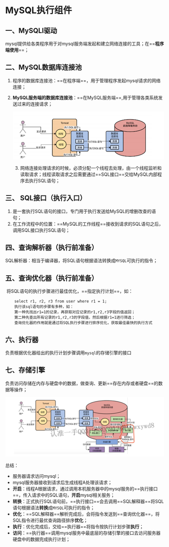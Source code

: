 # MySQL执行组件

## 一、MySQLl驱动

​	mysql提供给各类程序用于对mysql服务端发起和建立网络连接的工具；在==**程序端使用**==；

## 二、MySQL数据库连接池

 1. 程序的数据库连接池：==在程序端==，用于管理程序发起mysql请求的网络连接；

 2. **MySQL服务端的数据库连接池**：==在MySQL服务端==,用于管理各类系统发送过来的连接请求；

    ![image-20220116155200220](img/image-20220116155200220.png)

	3. 网络连接处理请求的时候，必须分配一个线程去处理，由一个线程监听和读取请求；线程读取请求之后需要通过==SQL接口==交给MySQL内部程序去执行SQL语句；

## 三、 SQL接口（执行入口）

1. 是一套执行SQL语句的接口，专门用于执行发送给MySQL的增删改查的语句；
2. 在工作流程中的位置：==MySQL的工作线程==接收到请求的SQL语句之后，调用SQL接口执行SQL语句；

## 四、查询解析器（执行前准备）

​	SQL解析器：相当于编译器，将SQL语句根据语法转换成`MYSQL`可执行的指令；

## 五、查询优化器（执行前准备）

​	将SQL语句的执行步骤进行最佳优化，==指定执行计划==，如：

```
    select r1, r2, r3 from user where r1 = 1;
    执行该sql语句的步骤有多种，如：
    第一种先找出r1=1的记录，再获取对应记录的r1,r2,r3字段的值返回；
    第二种先查出所有记录的r1,r2,r3的字段值，然后根据r1=1进行筛选；
    查询优化器的作用就是通过将SQL执行步骤进行排序优化，获取最佳最快的执行方式
```

## 六、执行器

​	负责根据优化器给出的执行计划步骤调用`mysql`的存储引擎的接口

## 七、存储引擎

​	负责访问存储在内存与硬盘中的数据，做查询、更新==存在内存或者硬盘==的数据等操作；

![image-20220512231758569](img/image-20220512231758569.png)

总结：

- 服务器请求访问mysql；
- mysql服务器接收到请求后生成线程A处理该请求；
- **开启**：线程A根据请求，通过调用本机服务器中的mysql服务的==执行接口==，传入请求中的SQL语句，**开启**mysql相关服务；
- **转换**：正式执行SQL语句前，==执行接口==会去调用==SQL解释器==将SQL语句根据语法**转换**成`MYSQL`可执行的指令；
- **优化**：==SQL解释器==解析完成后，会将指令发送到==查询优化器==，将SQL指令进行最优查询路径排序**优化**；
- **执行**：优化完成后，交给==执行器==将指令按执行计划步骤**执行**；
- **访问**：==执行器==调用mysql服务中最底层的存储引擎的接口去访问服务器硬盘中的数据完成执行计划；

